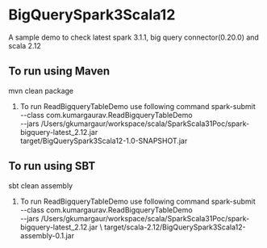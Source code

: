 # BigQuerySpark3Scala12
A sample demo to check latest spark 3.1.1, big query connector(0.20.0) and scala 2.12

## To run using Maven
mvn clean package
1. To run ReadBigqueryTableDemo use following command
spark-submit \
--class com.kumargaurav.ReadBigqueryTableDemo \
--jars /Users/gkumargaur/workspace/scala/SparkScala31Poc/spark-bigquery-latest_2.12.jar \
target/BigQuerySpark3Scala12-1.0-SNAPSHOT.jar 

## To run using SBT
sbt clean assembly
1. To run ReadBigqueryTableDemo use following command
spark-submit \
--class com.kumargaurav.ReadBigqueryTableDemo  \
--jars /Users/gkumargaur/workspace/scala/SparkScala31Poc/spark-bigquery-latest_2.12.jar \ 
target/scala-2.12/BigQuerySpark3Scala12-assembly-0.1.jar 
